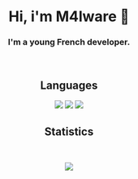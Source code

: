 <h1 align="center" id="heading">Hi, i'm M4lware 👋</h1>

<h3 align="center">
  I'm a young French developer.
</h3><br>

<h2 align="center" id="languages">Languages</h2>
<p align="center">
  <a href="https://en.wikipedia.org/wiki/C_Sharp_(programming_language)"><img src="https://img.shields.io/badge/C Sharp-151515.svg?style=for-the-badge&logo=c sharp&logoColor=9f9f9f"></a>
  <a href="https://en.wikipedia.org/wiki/Batch_file/"><img src="https://img.shields.io/badge/Batch-151515.svg?style=for-the-badge&logo=Windows Terminal&logoColor=9f9f9f"></a>
  <a href="https://www.python.org/"><img src="https://img.shields.io/badge/Python-151515.svg?style=for-the-badge&logo=Python&logoColor=9f9f9f"></a>
</a>

<h2 align="center" id="stats">Statistics</h2>

<br>

<p align="center">
  <a href="https://github.com/M4lware-01"><img src="https://github-readme-stats.vercel.app/api?username=M4lware-01&show_icons=true&title_color=fff&icon_color=9f9f9f&text_color=9f9f9f&bg_color=151515"></a><br>
</p>
